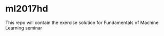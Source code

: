 # ml2017hd
This repo will contain the exercise solution for Fundamentals of Machine Learning seminar
